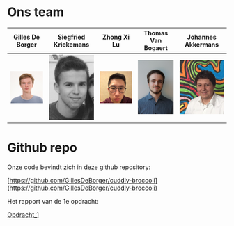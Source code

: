 # Ons team

| Gilles De Borger  | Siegfried Kriekemans | Zhong Xi Lu | Thomas Van Bogaert  | Johannes Akkermans |
| ------------- | ------------- | ------------- | ------------- | ------------- |
| <img src="https://github.com/KriekemansSiegfried/KriekemansSiegfried.github.io/blob/master/images/gilles.jpg?raw=true" width="200">  | <img src="https://github.com/KriekemansSiegfried/KriekemansSiegfried.github.io/blob/master/images/siegfried.jpg?raw=true" width="200">  | <img src="https://github.com/KriekemansSiegfried/KriekemansSiegfried.github.io/blob/master/images/zhongxi.jpg?raw=true" width="200"> | <img src="https://github.com/KriekemansSiegfried/KriekemansSiegfried.github.io/blob/master/images/thomas.jpg?raw=true" width="200">  | <img src="https://github.com/KriekemansSiegfried/KriekemansSiegfried.github.io/blob/master/images/johannes.jpg?raw=true" width="200">  |

# Github repo

Onze code bevindt zich in deze github repository:

[https://github.com/GillesDeBorger/cuddly-broccoli](https://github.com/GillesDeBorger/cuddly-broccoli)

Het rapport van de 1e opdracht:

[Opdracht_1](https://github.com/KriekemansSiegfried/KriekemansSiegfried.github.io/blob/master/assignment1/report.pdf)

